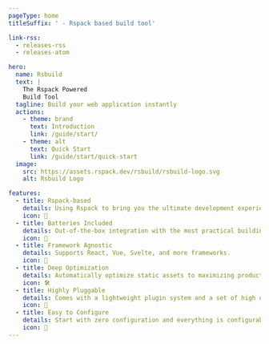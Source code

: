 ```yaml
---
pageType: home
titleSuffix: ' - Rspack based build tool'

link-rss:
  - releases-rss
  - releases-atom

hero:
  name: Rsbuild
  text: |
    The Rspack Powered
    Build Tool
  tagline: Build your web application instantly
  actions:
    - theme: brand
      text: Introduction
      link: /guide/start/
    - theme: alt
      text: Quick Start
      link: /guide/start/quick-start
  image:
    src: https://assets.rspack.dev/rsbuild/rsbuild-logo.svg
    alt: Rsbuild Logo

features:
  - title: Rspack-based
    details: Using Rspack to bring you the ultimate development experience.
    icon: 🚀
  - title: Batteries Included
    details: Out-of-the-box integration with the most practical building features in the ecosystem.
    icon: 🦄
  - title: Framework Agnostic
    details: Supports React, Vue, Svelte, and more frameworks.
    icon: 🎯
  - title: Deep Optimization
    details: Automatically optimize static assets to maximizing production performance.
    icon: 🛠️
  - title: Highly Pluggable
    details: Comes with a lightweight plugin system and a set of high quality plugins.
    icon: 🎨
  - title: Easy to Configure
    details: Start with zero configuration and everything is configurable.
    icon: 🍭
---
```

